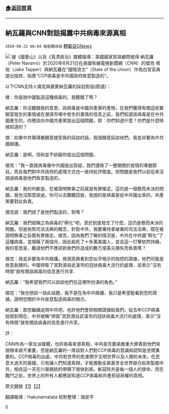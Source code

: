 ###  [:house:返回首頁](https://github.com/ourhimalayas/txt)
---

## 納瓦羅與CNN對話揭露中共病毒來源真相
`2020-06-22 08:04 秘密翻译组` [轉載自GNews](https://gnews.org/zh-hant/242113/)

![](https://gnews.org/wp-content/uploads/2020/06/Picture-1-97.png)
據《國會山》以及《真清政治》媒體報導：美國國家貿易顧問彼得·納瓦羅（Peter Navarro）於2020年6月21日在美國有線電視新聞網（CNN）的傑克·塔珀（Jake Tapper）與納瓦羅在“國情咨文”（State of the Union）作為白宮官員提出指控，指責“CCP病毒是中共國政府故意製造的”。

以下CNN主持人傑克與嘉賓納瓦羅的採訪對話(節選)：

傑：你是說中國製造這種病毒的，我聽錯了嗎？

納瓦羅：你沒聽錯我的意思，該病毒是中國共產黨的產物，在我們獲得有關這些實驗室發生的事情或在潮濕市場中發生的事情的信息之前，我們知道該病毒是在中共國產生的。你應該向中國共產黨提出這個問題，即：你們知道什麼？你們是什麼時候知道的？

傑：如果中共領導層願意接受我的採訪的話，我很願意採訪他們。我並非要為中共國辯護。

納瓦羅：是啊，但和並不妨礙你提出這個問題。

傑克：“我一直就病毒像中共國提出質疑，我們還做了一整期關於疫情的專題節目。而且我們對中共政府的處理方式也一直持批評態度。但問題是我們以前從來沒說過病毒是他們故意製造的。

納瓦羅：我的判斷是，在被證明無辜之前就是有罪推定。這仍是一個懸而未決的問題。我也沒那麼說過，你可以去聽聽回放，我說的是病毒是從中共國出來的，共產黨要對此負責。

傑克說：我們說了是他們製造的，對嗎？

納瓦羅：我們就稱之為病毒的”孵化“吧，至於到底發生了什麼，這仍是懸而未決的問題。但是依照司法法典的概念，針對中共，我要秉持拿破崙的司法法典，既在被證明無辜之前既有罪推定。傑克，因為我們了解的情況是，中共在中共國“孵化”了這種病毒，並隱瞞了兩個月，因此殺死了十多萬美國人，並且這一打擊依然持續。我的意思是，難道他們不應該對我們所造成的數万億美元損失而負責嗎？

傑克：我並非要為中共辯護。我很高興看到您似乎暗示的指控的證據，他們可能是故意創建的。中國捍衛了其對源自武漢市的冠狀病毒大流行的處理，並表示“沒有時間”就有關該病毒的信息進行共享.

納瓦羅：“我希望我們可以談談他們在這裡所扮演的角色。”

傑克：“我也想談一談此話題，我不是在為中共辯護，我只是希望能看到您的證據。證明您關於中共故意製造病毒的暗示。

納瓦羅：那您繼續追問中共吧。也許他們會把相關證據給我們。從去年CCP病毒始發到現在，中共號稱“捍衛”其對源自武漢市的冠狀病毒大流行的處理，表示“沒有時間”就有關該病毒的信息進行共享。

評：

CNN作為一家左派媒體，也許病毒來源真相，中共是否要承擔重大罪責對他們來說根本就不重要，但是納瓦羅的一席話對人們對CCP病毒的意識和認知是至關重要的。CCP病毒的出處，中共對世界的危害關乎文明世界以及人類的未來。在民意大過天的美國，只有讓人們知道真相，才能推動全美甚至全世界聯合起來製裁中共，相信這一天在川普總統的帶領下很快到來。斬惡除共是每一個人的使命，而在戰鬥之前，世界上的所有人都應該知道CCP病毒和共產邪惡政權的真相。

原文鏈接【[1](https://www.realclearpolitics.com/video/2020/06/21/wh_trade_adviser_peter_navarro_on_covid-19_chinese_government_is_guilty_until_proven_innocent.html)】【[2](https://thehill.com/homenews/administration/503777-navarro-says-virus-was-a-product-of-the-chinese-communist-party)】

翻譯報導：Hakunamatata
校對整理：瑞安平

0
